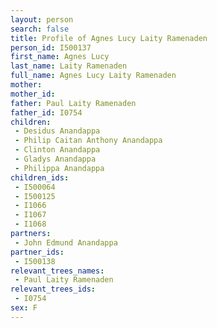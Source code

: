 ```yaml
---
layout: person
search: false
title: Profile of Agnes Lucy Laity Ramenaden
person_id: I500137
first_name: Agnes Lucy
last_name: Laity Ramenaden
full_name: Agnes Lucy Laity Ramenaden
mother: 
mother_id: 
father: Paul Laity Ramenaden
father_id: I0754
children:
 - Desidus Anandappa
 - Philip Caitan Anthony Anandappa
 - Clinton Anandappa
 - Gladys Anandappa
 - Philippa Anandappa
children_ids:
 - I500064
 - I500125
 - I1066
 - I1067
 - I1068
partners:
 - John Edmund Anandappa
partner_ids:
 - I500138
relevant_trees_names:
 - Paul Laity Ramenaden
relevant_trees_ids:
 - I0754
sex: F
---
```


